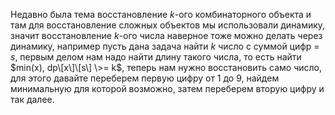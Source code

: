 Недавно была тема восстановление $k$-ого комбинаторного объекта и там
для восстановление сложных объектов мы использовали динамику, значит
восстановление $k$-ого числа наверное тоже можно делать через динамику,
например пусть дана задача найти $k$ число с суммой цифр = $s$, первым
делом нам надо найти длину такого числа, то есть найти $min(x),
dp\[x\]\[s\] \>= k$, теперь нам нужно восстановить само число, для этого
давайте переберем первую цифру от 1 до 9, найдем минимальную для которой
возможно, затем переберем вторую цифру и так далее.